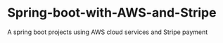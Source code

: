 # Spring-boot-with-AWS-and-Stripe
A spring boot projects using AWS cloud services and Stripe payment
